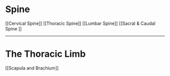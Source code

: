 # Spine
[[Cervical Spine]]
[[Thoracic Spine]]
[[Lumbar Spine]]
[[Sacral & Caudal Spine ]]

---

# The Thoracic Limb
[[Scapula and Brachium]]

